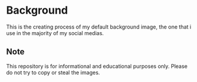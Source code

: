 # Background

This is the creating process of my default background image, the one that i use in the majority of my social medias.

## Note

This repository is for informational and educational purposes only. Please do not try to copy or steal the images.